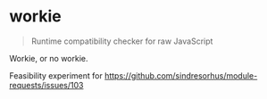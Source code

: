 # workie
> Runtime compatibility checker for raw JavaScript

Workie, or no workie.

Feasibility experiment for https://github.com/sindresorhus/module-requests/issues/103
